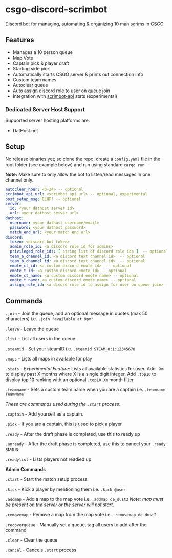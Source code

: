 # csgo-discord-scrimbot

Discord bot for managing, automating & organizing 10 man scrims in CSGO

## Features

- Manages a 10 person queue
- Map Vote
- Captain pick & player draft
- Starting side pick
- Automatically starts CSGO server & prints out connection info
- Custom team names
- Autoclear queue
- Auto assign discord role to user on queue join  
- Integration with [scrimbot-api](https://github.com/Martig3/scrimbot-api) stats (experimental)

### Dedicated Server Host Support

Supported server hosting platforms are:

- DatHost.net

## Setup

No release binaries yet; so clone the repo, create a `config.yaml` file in the root folder (see example below) and run
using standard `cargo run`

**Note:** Make sure to only allow the bot to listen/read messages in one channel only.

```yaml
autoclear_hour: <0-24> -- optional
scrimbot_api_url: <scrimbot api url> -- optional, experimental
post_setup_msg: GLHF! -- optional
server:
  id: <your dathost server id>
  url: <your dathost server url>
dathost:
  username: <your dathost username/email>
  password: <your dathost password>
  match_end_url: <your match end url>
discord:
  token: <discord bot token>
  admin_role_id: <a discord role id for admins>
  privileged_role_ids: [ string list of discord role ids ]  -- optional
  team_a_channel_id: <a discord text channel id>  -- optional
  team_b_channel_id: <a discord text channel id>  -- optional
  emote_ct_id: <a custom discord emote id>  -- optional
  emote_t_id: <a custom discord emote id> -- optional
  emote_ct_name: <a custom discord emote name> -- optional
  emote_t_name: <a custom discord emote name> -- optional
  assign_role_id: <a dicord role id to assign for user on queue join> -- optional

```

## Commands

`.join` - Join the queue, add an optional message in quotes (max 50 characters) i.e. `.join "available at 9pm"`

`.leave` - Leave the queue

`.list` - List all users in the queue

`.steamid` - Set your steamID i.e. `.steamid STEAM_0:1:12345678`

`.maps` - Lists all maps in available for play

`.stats` - _Experimental Feature_: Lists all available statistics for user. Add ` Xm` to display past X months where X
is a single digit integer. Add `.top10` to display top 10 ranking with an optional `.top10 Xm` month filter.

`.teamname` - Sets a custom team name when you are a captain i.e. `.teamname TeamName`

_These are commands used during the `.start` process:_

`.captain` - Add yourself as a captain.

`.pick` - If you are a captain, this is used to pick a player

`.ready` - After the draft phase is completed, use this to ready up

`.unready` - After the draft phase is completed, use this to cancel your `.ready` status

`.readylist` - Lists players not readied up

**Admin Commands**

`.start` - Start the match setup process

`.kick` - Kick a player by mentioning them i.e. `.kick @user`

`.addmap` - Add a map to the map vote i.e. `.addmap de_dust2` _Note: map must be present on the server or the server
will not start._

`.removemap` - Remove a map from the map vote i.e. `.removemap de_dust2`

`.recoverqueue` - Manually set a queue, tag all users to add after the command

`.clear` - Clear the queue

`.cancel` - Cancels `.start` process

